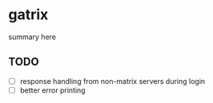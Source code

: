 # gatrix 

summary here

## TODO

- [ ] response handling from non-matrix servers during login
- [ ] better error printing

